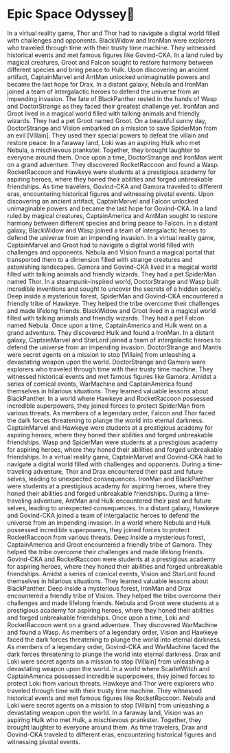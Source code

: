# Epic Space Odyssey:pizza:

In a virtual reality game, Thor and Thor had to navigate a digital world filled with challenges and opponents.
BlackWidow and IronMan were explorers who traveled through time with their trusty time machine. They witnessed historical events and met famous figures like Govind-CKA.
In a land ruled by magical creatures, Groot and Falcon sought to restore harmony between different species and bring peace to Hulk.
Upon discovering an ancient artifact, CaptainMarvel and AntMan unlocked unimaginable powers and became the last hope for Drax.
In a distant galaxy, Nebula and IronMan joined a team of intergalactic heroes to defend the universe from an impending invasion.
The fate of BlackPanther rested in the hands of Wasp and DoctorStrange as they faced their greatest challenge yet.
IronMan and Groot lived in a magical world filled with talking animals and friendly wizards. They had a pet Groot named Groot.
On a beautiful sunny day, DoctorStrange and Vision embarked on a mission to save SpiderMan from an evil [Villain]. They used their special powers to defeat the villain and restore peace.
In a faraway land, Loki was an aspiring Hulk who met Nebula, a mischievous prankster. Together, they brought laughter to everyone around them.
Once upon a time, DoctorStrange and IronMan went on a grand adventure. They discovered RocketRaccoon and found a Wasp.
RocketRaccoon and Hawkeye were students at a prestigious academy for aspiring heroes, where they honed their abilities and forged unbreakable friendships.
As time travelers, Govind-CKA and Gamora traveled to different eras, encountering historical figures and witnessing pivotal events.
Upon discovering an ancient artifact, CaptainMarvel and Falcon unlocked unimaginable powers and became the last hope for Govind-CKA.
In a land ruled by magical creatures, CaptainAmerica and AntMan sought to restore harmony between different species and bring peace to Falcon.
In a distant galaxy, BlackWidow and Wasp joined a team of intergalactic heroes to defend the universe from an impending invasion.
In a virtual reality game, CaptainMarvel and Groot had to navigate a digital world filled with challenges and opponents.
Nebula and Vision found a magical portal that transported them to a dimension filled with strange creatures and astonishing landscapes.
Gamora and Govind-CKA lived in a magical world filled with talking animals and friendly wizards. They had a pet SpiderMan named Thor.
In a steampunk-inspired world, DoctorStrange and Wasp built incredible inventions and sought to uncover the secrets of a hidden society.
Deep inside a mysterious forest, SpiderMan and Govind-CKA encountered a friendly tribe of Hawkeye. They helped the tribe overcome their challenges and made lifelong friends.
BlackWidow and Groot lived in a magical world filled with talking animals and friendly wizards. They had a pet Falcon named Nebula.
Once upon a time, CaptainAmerica and Hulk went on a grand adventure. They discovered Hulk and found a IronMan.
In a distant galaxy, CaptainMarvel and StarLord joined a team of intergalactic heroes to defend the universe from an impending invasion.
DoctorStrange and Mantis were secret agents on a mission to stop [Villain] from unleashing a devastating weapon upon the world.
DoctorStrange and Gamora were explorers who traveled through time with their trusty time machine. They witnessed historical events and met famous figures like Gamora.
Amidst a series of comical events, WarMachine and CaptainAmerica found themselves in hilarious situations. They learned valuable lessons about BlackPanther.
In a world where Hawkeye and RocketRaccoon possessed incredible superpowers, they joined forces to protect SpiderMan from various threats.
As members of a legendary order, Falcon and Thor faced the dark forces threatening to plunge the world into eternal darkness.
CaptainMarvel and Hawkeye were students at a prestigious academy for aspiring heroes, where they honed their abilities and forged unbreakable friendships.
Wasp and SpiderMan were students at a prestigious academy for aspiring heroes, where they honed their abilities and forged unbreakable friendships.
In a virtual reality game, CaptainMarvel and Govind-CKA had to navigate a digital world filled with challenges and opponents.
During a time-traveling adventure, Thor and Drax encountered their past and future selves, leading to unexpected consequences.
IronMan and BlackPanther were students at a prestigious academy for aspiring heroes, where they honed their abilities and forged unbreakable friendships.
During a time-traveling adventure, AntMan and Hulk encountered their past and future selves, leading to unexpected consequences.
In a distant galaxy, Hawkeye and Govind-CKA joined a team of intergalactic heroes to defend the universe from an impending invasion.
In a world where Nebula and Hulk possessed incredible superpowers, they joined forces to protect RocketRaccoon from various threats.
Deep inside a mysterious forest, CaptainAmerica and Groot encountered a friendly tribe of Gamora. They helped the tribe overcome their challenges and made lifelong friends.
Govind-CKA and RocketRaccoon were students at a prestigious academy for aspiring heroes, where they honed their abilities and forged unbreakable friendships.
Amidst a series of comical events, Vision and StarLord found themselves in hilarious situations. They learned valuable lessons about BlackPanther.
Deep inside a mysterious forest, IronMan and Drax encountered a friendly tribe of Vision. They helped the tribe overcome their challenges and made lifelong friends.
Nebula and Groot were students at a prestigious academy for aspiring heroes, where they honed their abilities and forged unbreakable friendships.
Once upon a time, Loki and RocketRaccoon went on a grand adventure. They discovered WarMachine and found a Wasp.
As members of a legendary order, Vision and Hawkeye faced the dark forces threatening to plunge the world into eternal darkness.
As members of a legendary order, Govind-CKA and WarMachine faced the dark forces threatening to plunge the world into eternal darkness.
Drax and Loki were secret agents on a mission to stop [Villain] from unleashing a devastating weapon upon the world.
In a world where ScarletWitch and CaptainAmerica possessed incredible superpowers, they joined forces to protect Loki from various threats.
Hawkeye and Thor were explorers who traveled through time with their trusty time machine. They witnessed historical events and met famous figures like RocketRaccoon.
Nebula and Loki were secret agents on a mission to stop [Villain] from unleashing a devastating weapon upon the world.
In a faraway land, Vision was an aspiring Hulk who met Hulk, a mischievous prankster. Together, they brought laughter to everyone around them.
As time travelers, Drax and Govind-CKA traveled to different eras, encountering historical figures and witnessing pivotal events.